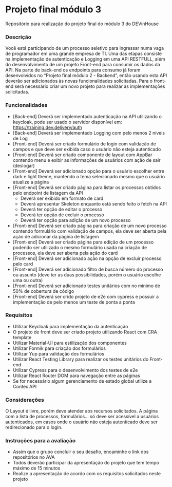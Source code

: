 # Projeto final módulo 3

Repositório para realização do projeto final do módulo 3 do DEVinHouse

### Descrição

Você está participando de um processo seletivo para ingressar numa vaga de programador em uma grande empresa de TI. Uma das etapas consiste na implementação de autenticação e Logging em uma API RESTFULL, além do desenvolvimento de um projeto Front-end para consumir os dados da API.
Na parte de back-end os endpoints para consumo já foram desenvolvidos no “Projeto final módulo 2 - Backend”, então usando esta API deverão ser adicionados às novas funcionalidades solicitadas.
Para o front-end será necessário criar um novo projeto para realizar as implementações solicitadas.

### Funcionalidades

- [Back-end] Deverá ser implementado autenticação na API utilizando o keycloak, pode ser usado o servidor disponível em: https://training.dev.delivery/auth
- [Back-end] Deverá ser implementado Logging com pelo menos 2 níveis de Log
- [Front-end] Deverá ser criado formulário de login com validação de campos e que deve ser exibida caso o usuário não esteja autenticado
- [Front-end] Deverá ser criado componente de layout com AppBar contendo menu e exibir as informações de usuários com ação de sair (deslogar)
- [Front-end] Deverá ser adicionado opção para o usuário escolher entre dark e light theme, mantendo o tema selecionado mesmo que o usuário atualize a página
- [Front-end] Deverá ser criado página para listar os processos obtidos pelo endpoint de listagem da API
  - Deverá ser exibido em formato de card
  - Deverá apresentar Skeleton enquanto está sendo feito o fetch na API
  - Deverá ter opção de editar o processo
  - Deverá ter opção de excluir o processo
  - Deverá ter opção para adição de um novo processo
- [Front-end] Deverá ser criado página para criação de um novo processo contendo formulário com validação de campos, ela deve ser aberta pela ação de adicionar da página de listagem
- [Front-end] Deverá ser criado página para edição de um processo podendo ser utilizado o mesmo formulário usada na criação de processos, ela deve ser aberta pela ação do card
- [Front-end] Deverá ser adicionado ação na opção de excluir processo pelo card
- [Front-end] Deverá ser adicionado filtro de busca número do processo ou assunto (deve ter as duas possibilidades, porém o usuário escolhe uma ou outra)
- [Front-end] Deverá ser adicionado testes unitários com no mínimo de 50% de cobertura de código
- [Front-end] Deverá ser crido projeto de e2e com cypress e possuir a implementação de pelo menos um teste de ponta a ponta

### Requisitos

- Utilizar Keycloak para implementação da autenticação
- O projeto de front deve ser criado projeto utilizando React com CRA template
- Utilizar Material-UI para estilização dos componentes
- Utilizar Formik para criação dos formulários
- Utilizar Yup para validação dos formulários
- Utilizar React Testing Library para realizar os testes unitários do Front-end
- Utilizar Cypress para o desenvolvimento dos testes de e2e
- Utilizar React Router DOM para navegação entre as páginas
- Se for necessário algum gerenciamento de estado global utilize a Contex API

### Considerações

O Layout é livre, porém deve atender aos recursos solicitados. A página com a lista de processos, formulários... só deve ser acessível a usuários autenticados, em casos onde o usuário não esteja autenticado deve ser redirecionado para o login.

### Instruções para a avaliação

- Assim que o grupo concluir o seu desafio, encaminhe o link dos repositórios no AVA
- Todos deverão participar da apresentação do projeto que tem tempo máximo de 15 minutos
- Realize a apresentação de acordo com os requisitos solicitados neste projeto
